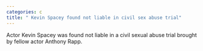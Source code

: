 ```yaml
---
categories: c
title: " Kevin Spacey found not liable in civil sex abuse trial"
---
```

Actor Kevin Spacey was found not liable in a civil sexual abuse trial brought by fellow actor Anthony Rapp.
